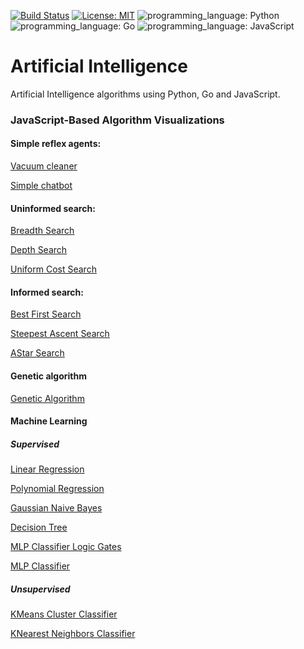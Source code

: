 [![Build Status](https://img.shields.io/badge/build-passing-brightgreen)](https://github.com/ECYS-FIUSAC/fortranpeg/actions)
[![License: MIT](https://img.shields.io/badge/license-MIT-blue)](https://opensource.org/licenses/MIT)
![programming_language: Python](https://img.shields.io/badge/programming_language-Python-blue)
![programming_language: Go](https://img.shields.io/badge/programming_language-Go-blue)
![programming_language: JavaScript](https://img.shields.io/badge/programming_language-JavaScript-blue)

# Artificial Intelligence
Artificial Intelligence algorithms using Python, Go and JavaScript.

### JavaScript-Based Algorithm Visualizations

#### Simple reflex agents:

[Vacuum cleaner](https://luisespino.github.io/artificial-intelligence/01-intelligent-agent/vacuum/javascript/)

[Simple chatbot](https://luisespino.github.io/artificial-intelligence/01-intelligent-agent/chatbot/javascript/)

#### Uninformed search:

[Breadth Search](https://luisespino.github.io/artificial-intelligence/02-uninformed-search/01-breadth-first-search/javascript/)

[Depth Search](https://luisespino.github.io/artificial-intelligence/02-uninformed-search/02-depth-first-search/javascript/)

[Uniform Cost Search](https://luisespino.github.io/artificial-intelligence/02-uninformed-search/05-uniform-cost-search/javascript/)


#### Informed search:

[Best First Search](https://luisespino.github.io/artificial-intelligence/03-informed-search/01-best-first-search/javascript/)

[Steepest Ascent Search](https://luisespino.github.io/artificial-intelligence/03-informed-search/02-hill-climbing-search/javascript/)

[AStar Search](https://luisespino.github.io/artificial-intelligence/03-informed-search/04-astar-search/javascript/)


#### Genetic algorithm

[Genetic Algorithm](https://luisespino.github.io/artificial-intelligence/05-genetic-algorithm/javascript/)

#### Machine Learning

##### Supervised

[Linear Regression](https://luisespino.github.io/artificial-intelligence/06-ml-linear-regression/javascript/)

[Polynomial Regression](https://luisespino.github.io/artificial-intelligence/07-ml-polynomial-regression/javascript/)

[Gaussian Naive Bayes](https://luisespino.github.io/artificial-intelligence/09-ml-naive-bayes/javascript/)

[Decision Tree](https://luisespino.github.io/artificial-intelligence/javascript/11-ml-decision-tree.html)

[MLP Classifier Logic Gates ](https://luisespino.github.io/artificial-intelligence/javascript/12-mlp-classifier.html)

[MLP Classifier](https://luisespino.github.io/artificial-intelligence/javascript/13-mlp-classifier.html)

##### Unsupervised

[KMeans Cluster Classifier](https://luisespino.github.io/artificial-intelligence/javascript/14-kmeans-classifier.html)

[KNearest Neighbors Classifier](https://luisespino.github.io/artificial-intelligence/javascript/15-neighbors-classifier.html)